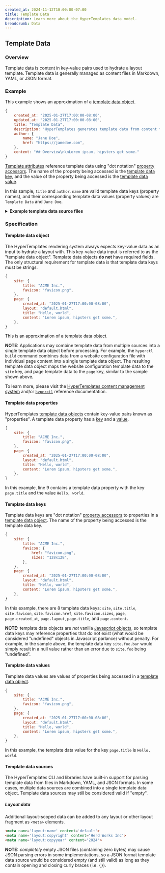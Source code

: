 ```yaml
---
created_at: 2024-11-12T10:00:00-07:00
title: Template Data
description: Learn more about the HyperTemplates data model.
breadcrumb: Data
---
```


## Template Data

<auto-toc selectors='h3,h4,h5,h6,dl dt'></auto-toc>

### Overview

Template data is content in key-value pairs used to hydrate a layout template.
Template data is generally managed as content files in Markdown, YAML, or JSON format.

### Example

This example shows an approximation of a [template data object](#template-data-object).

```javascript
{
    created_at: "2025-01-27T17:00:00-08:00",
    updated_at: "2025-01-27T17:00:00-08:00",
    title: "Template Data",
    description: "HyperTemplates generates template data from content files",
    author: {
        name: "Jane Doe",
        href: "https://janedoe.com",
    },
    content: "## Overview\n\nLorem ipsum, hipsters get some."
}
```

[Template attributes] reference template data using "dot notation" [property accessors]. The name of the property being accessed is the [template data key](#template-data-keys), and the value of the property being accessed is the [template data value](#template-data-values).

In this sample, `title` and `author.name` are valid template data keys (property names), and their corresponding template data values (property values) are `Template Data` and `Jane Doe`.

<details><summary><strong>Example template data source files</strong></summary>

The example template data provided above could be managed via any one of the following source files in Markdown, YAML, or JSON format.
The following example content files will generate identical template data.

<code-snippet ht-block filename='index.md'>

```markdown
---
created_at: 2025-01-27T17:00:00-08:00
updated_at: 2025-01-27T17:00:00-08:00
title: Template Data
description: HyperTemplates generates template data from content files
author:
    name: Jane Doe
    href: https://janedoe.com
---

## Overview

Lorem ipsum, hipsters get some.
```

</code-snippet>

<code-snippet ht-block filename='index.yaml'>

```yaml
created_at: "2025-01-27T17:00:00-08:00"
updated_at: "2025-01-27T17:00:00-08:00"
title: Template Data
description: HyperTemplates generates template data from content files
author:
    name: Jane Doe
    href: https://janedoe.com
content: |
    ## Overview

    Lorem ipsum, hipsters get some.
```

</code-snippet>

<code-snippet ht-block filename='index.json'>

```json
{
    "created_at": "2025-01-27T17:00:00-08:00",
    "updated_at": "2025-01-27T17:00:00-08:00",
    "title": "Template Data",
    "description": "HyperTemplates generates template data from content files",
    "author": {
        "name": "Jane Doe",
        "href": "https://janedoe.com"
    },
    "content": "## Overview\n\nLorem ipsum, hipsters get some."
}
```

</code-snippet>

</details>

### Specification

#### Template data object

The HyperTemplates rendering system always expects key-value data as an input to hydrate a layout with.
This key-value data input is referred to as the "template data object".
Template data objects **do not** have required fields.
The only structural requirement for template data is that template data keys must be strings.

```javascript
{
    site: {
        title: "ACME Inc.",
        favicon: "favicon.png",
    },
    page: {
        created_at: "2025-01-27T17:00:00-08:00",
        layout: "default.html",
        title: "Hello, world",
        content: "Lorem ipsum, hipsters get some.",
    },
}
```

This is an approximation of a template data object.

<doc-quote ht-block notice>

**NOTE:** Applications may combine template data from multiple sources into a single template data object before processing.
For example, the `hyperctl build` command combines data from a website configuration file with individual page content into a single template data object.
The resulting template data object maps the website configuration template data to the `site` key, and page template data to the `page` key, similar to the sample shown above.

To learn more, please visit the [HyperTemplates content management system] and/or [`hyperctl`] reference documentation.

</doc-quote>

#### Template data properties

HyperTemplates [template data objects](#template-data-objects) contain key-value pairs known as "properties".
A template data property has a [key](#template-data-keys) and a [value](#template-data-values).

<code-snippet ht-block filename='' highlight='9' with-line-numbers>

```javascript
{
    site: {
        title: "ACME Inc.",
        favicon: "favicon.png",
    },
    page: {
        created_at: "2025-01-27T17:00:00-08:00",
        layout: "default.html",
        title: "Hello, world",
        content: "Lorem ipsum, hipsters get some.",
    },
}
```

</code-snippet>

In this example, line 9 contains a template data property with the key `page.title` and the value `Hello, world`.

#### Template data keys

Template data keys are "dot notation" [property accessors] to properties in a [template data object](#template-data-object). The name of the property being accessed is the template data key.

```javascript
{
    site: {
        title: "ACME Inc.",
        favicon: {
            href: "favicon.png",
            sizes: "128x128",
        },
    },
    page: {
        created_at: "2025-01-27T17:00:00-08:00",
        layout: "default.html",
        title: "Hello, world",
        content: "Lorem ipsum, hipsters get some.",
    },
}
```

In this example, there are 8 template data keys: `site`, `site.title`, `site.favicon`, `site.favicon.href`, `site.favicon.sizes`, `page`, `page.created_at`, `page.layout`, `page.title`, and `page.content`.

<doc-quote ht-block notice>

**NOTE:** template data objects are _not_ vanilla [Javascript objects], so template data keys may reference properties that do not exist (what would be considered "undefined" objects in Javascript parlance) without penalty.
For example, in the sample above, the template data key `site.foo.bar` would simply result in a null value rather than an error due to `site.foo` being "undefined".

</doc-quote>

#### Template data values

Template data values are values of properties being accessed in a [template data object](#template-data-object).

```javascript
{
    site: {
        title: "ACME Inc.",
        favicon: "favicon.png",
    },
    page: {
        created_at: "2025-01-27T17:00:00-08:00",
        layout: "default.html",
        title: "Hello, world",
        content: "Lorem ipsum, hipsters get some.",
    },
}
```

In this example, the template data value for the key `page.title` is `Hello, world`.

#### Template data sources

The HyperTemplates CLI and libraries have built-in support for parsing template data from files in Markdown, YAML, and JSON formats.
In some cases, multiple data sources are combined into a single template data object. 
Template data sources may still be considered valid if "empty".

##### Layout data

Additional layout-scoped data can be added to any layout or other layout fragment as `<meta>` elements.

<!-- Layout data is useful for providing fallback values for template slots in strict mode. -->

```html
<meta name='layout:name' content='default'>
<meta name='layout:copyright' content='Herd Works Inc'>
<meta name='layout:copyyear' content='2024'>
```

<doc-quote ht-block notice>

**NOTE:** _completely_ empty JSON files (containing zero bytes) may cause JSON parsing errors in some implementations, so a JSON format template data source would be considered empty (and still valid) as long as they contain opening and closing curly braces (i.e. `{}`).

</doc-quote>


<!-- Links -->
[Javascript object]: https://developer.mozilla.org/en-US/docs/Web/JavaScript/Reference/Global_Objects/Object
[Javascript objects]: https://developer.mozilla.org/en-US/docs/Web/JavaScript/Reference/Global_Objects/Object
[HyperTemplates content management system]: /docs/reference/cms/
[`hyperctl`]: /docs/reference/cli/
[Template attributes]: /docs/reference/core/attributes/
[property accessors]: https://developer.mozilla.org/en-US/docs/Web/JavaScript/Reference/Operators/Property_accessors